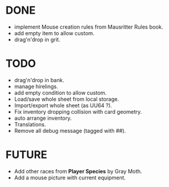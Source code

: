 # DONE
- implement Mouse creation rules from Mausritter Rules book.
- add empty item to allow custom.
- drag'n'drop in grit.

# TODO

- drag'n'drop in bank.
- manage hirelings.
- add empty condition to allow custom.
- Load/save whole sheet from local storage.
- Import/export whole sheet (as UU64 ?).
- Fix inventory dropping collision with card geometry.
- auto arrange inventory.
- Translations.
- Remove all debug message (tagged with ##).

# FUTURE
- Add other races from **Player Species** by Gray Moth.
- Add a mouse picture with current equipment.
